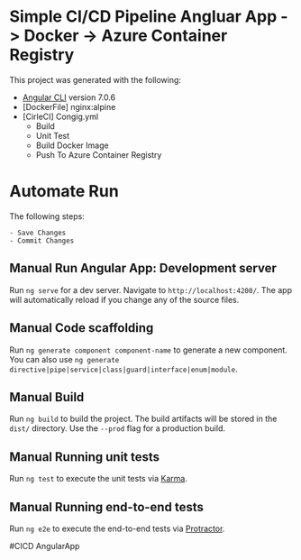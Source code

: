 # Simple CI/CD Pipeline Angluar App -> Docker -> Azure Container Registry

This project was generated with the following:

 - [Angular CLI](https://github.com/angular/angular-cli) version 7.0.6
 - [DockerFile] nginx:alpine
 - [CirleCI] Congig.yml
      - Build
      - Unit Test
      - Build Docker Image
      - Push To Azure Container Registry

# Automate Run
  The following steps:
  
    - Save Changes
    - Commit Changes 

## Manual Run Angular App: Development server

Run `ng serve` for a dev server. Navigate to `http://localhost:4200/`. The app will automatically reload if you change any of the source files.

## Manual Code scaffolding

Run `ng generate component component-name` to generate a new component. You can also use `ng generate directive|pipe|service|class|guard|interface|enum|module`.

## Manual Build

Run `ng build` to build the project. The build artifacts will be stored in the `dist/` directory. Use the `--prod` flag for a production build.

## Manual Running unit tests

Run `ng test` to execute the unit tests via [Karma](https://karma-runner.github.io).

## Manual Running end-to-end tests

Run `ng e2e` to execute the end-to-end tests via [Protractor](http://www.protractortest.org/).

#CICD AngularApp
